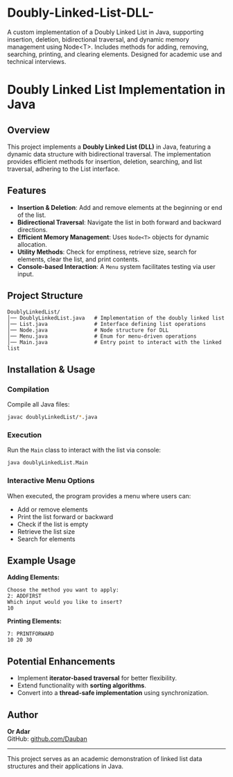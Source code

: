 # Doubly-Linked-List-DLL-
A custom implementation of a Doubly Linked List in Java, supporting insertion, deletion, bidirectional traversal, and dynamic memory management using Node&lt;T>. Includes methods for adding, removing, searching, printing, and clearing elements. Designed for academic use and technical interviews.
# Doubly Linked List Implementation in Java

## Overview
This project implements a **Doubly Linked List (DLL)** in Java, featuring a dynamic data structure with bidirectional traversal. The implementation provides efficient methods for insertion, deletion, searching, and list traversal, adhering to the List interface.

## Features
- **Insertion & Deletion**: Add and remove elements at the beginning or end of the list.
- **Bidirectional Traversal**: Navigate the list in both forward and backward directions.
- **Efficient Memory Management**: Uses `Node<T>` objects for dynamic allocation.
- **Utility Methods**: Check for emptiness, retrieve size, search for elements, clear the list, and print contents.
- **Console-based Interaction**: A `Menu` system facilitates testing via user input.

## Project Structure
```
DoublyLinkedList/
│── DoublyLinkedList.java   # Implementation of the doubly linked list
│── List.java               # Interface defining list operations
│── Node.java               # Node structure for DLL
│── Menu.java               # Enum for menu-driven operations
│── Main.java               # Entry point to interact with the linked list
```

## Installation & Usage
### Compilation
Compile all Java files:
```sh
javac doublyLinkedList/*.java
```

### Execution
Run the `Main` class to interact with the list via console:
```sh
java doublyLinkedList.Main
```

### Interactive Menu Options
When executed, the program provides a menu where users can:
- Add or remove elements
- Print the list forward or backward
- Check if the list is empty
- Retrieve the list size
- Search for elements

## Example Usage
**Adding Elements:**
```
Choose the method you want to apply:
2: ADDFIRST
Which input would you like to insert?
10
```

**Printing Elements:**
```
7: PRINTFORWARD
10 20 30
```

## Potential Enhancements
- Implement **iterator-based traversal** for better flexibility.
- Extend functionality with **sorting algorithms**.
- Convert into a **thread-safe implementation** using synchronization.

## Author
**Or Adar**  
GitHub: [github.com/Dauban](https://github.com/Dauban)  

---
This project serves as an academic demonstration of linked list data structures and their applications in Java.

